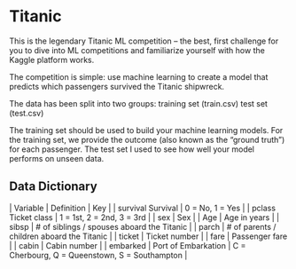 # Titanic

This is the legendary Titanic ML competition – the best, first challenge for you to dive into ML competitions and familiarize yourself with how the Kaggle platform works.

The competition is simple: use machine learning to create a model that predicts which passengers survived the Titanic shipwreck.

The data has been split into two groups:
training set (train.csv)
test set (test.csv)

The training set should be used to build your machine learning models. For the training set, we provide the outcome (also known as the “ground truth”) for each passenger. 
The test set I used to see how well your model performs on unseen data.

## Data Dictionary

| Variable | Definition	| Key |
| survival	Survival	| 0 = No, 1 = Yes |
| pclass	Ticket class	| 1 = 1st, 2 = 2nd, 3 = 3rd |
| sex	| Sex	|
| Age	| Age in years	|
| sibsp	| # of siblings / spouses aboard the Titanic	|
| parch	| # of parents / children aboard the Titanic	|
| ticket	| Ticket number	|
| fare	| Passenger fare	|
| cabin	| Cabin number	|
| embarked	| Port of Embarkation	| C = Cherbourg, Q = Queenstown, S = Southampton |
